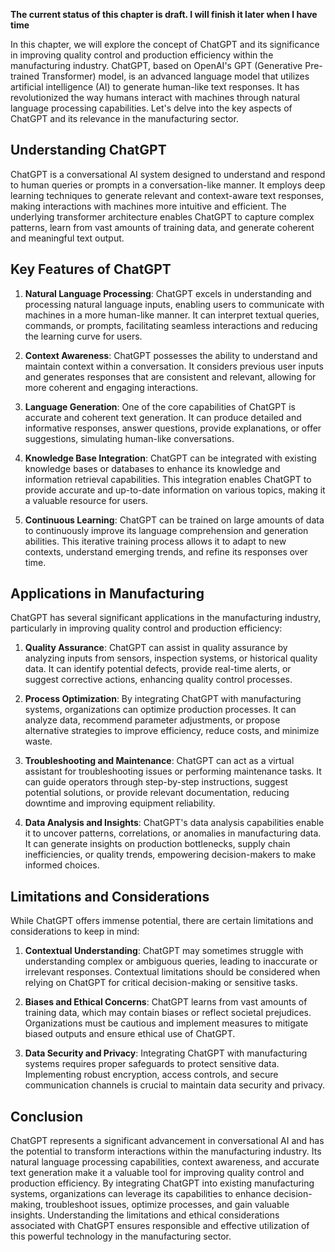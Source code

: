 **The current status of this chapter is draft. I will finish it later when I have time**

In this chapter, we will explore the concept of ChatGPT and its significance in improving quality control and production efficiency within the manufacturing industry. ChatGPT, based on OpenAI's GPT (Generative Pre-trained Transformer) model, is an advanced language model that utilizes artificial intelligence (AI) to generate human-like text responses. It has revolutionized the way humans interact with machines through natural language processing capabilities. Let's delve into the key aspects of ChatGPT and its relevance in the manufacturing sector.

Understanding ChatGPT
---------------------

ChatGPT is a conversational AI system designed to understand and respond to human queries or prompts in a conversation-like manner. It employs deep learning techniques to generate relevant and context-aware text responses, making interactions with machines more intuitive and efficient. The underlying transformer architecture enables ChatGPT to capture complex patterns, learn from vast amounts of training data, and generate coherent and meaningful text output.

Key Features of ChatGPT
-----------------------

1. **Natural Language Processing**: ChatGPT excels in understanding and processing natural language inputs, enabling users to communicate with machines in a more human-like manner. It can interpret textual queries, commands, or prompts, facilitating seamless interactions and reducing the learning curve for users.

2. **Context Awareness**: ChatGPT possesses the ability to understand and maintain context within a conversation. It considers previous user inputs and generates responses that are consistent and relevant, allowing for more coherent and engaging interactions.

3. **Language Generation**: One of the core capabilities of ChatGPT is accurate and coherent text generation. It can produce detailed and informative responses, answer questions, provide explanations, or offer suggestions, simulating human-like conversations.

4. **Knowledge Base Integration**: ChatGPT can be integrated with existing knowledge bases or databases to enhance its knowledge and information retrieval capabilities. This integration enables ChatGPT to provide accurate and up-to-date information on various topics, making it a valuable resource for users.

5. **Continuous Learning**: ChatGPT can be trained on large amounts of data to continuously improve its language comprehension and generation abilities. This iterative training process allows it to adapt to new contexts, understand emerging trends, and refine its responses over time.

Applications in Manufacturing
-----------------------------

ChatGPT has several significant applications in the manufacturing industry, particularly in improving quality control and production efficiency:

1. **Quality Assurance**: ChatGPT can assist in quality assurance by analyzing inputs from sensors, inspection systems, or historical quality data. It can identify potential defects, provide real-time alerts, or suggest corrective actions, enhancing quality control processes.

2. **Process Optimization**: By integrating ChatGPT with manufacturing systems, organizations can optimize production processes. It can analyze data, recommend parameter adjustments, or propose alternative strategies to improve efficiency, reduce costs, and minimize waste.

3. **Troubleshooting and Maintenance**: ChatGPT can act as a virtual assistant for troubleshooting issues or performing maintenance tasks. It can guide operators through step-by-step instructions, suggest potential solutions, or provide relevant documentation, reducing downtime and improving equipment reliability.

4. **Data Analysis and Insights**: ChatGPT's data analysis capabilities enable it to uncover patterns, correlations, or anomalies in manufacturing data. It can generate insights on production bottlenecks, supply chain inefficiencies, or quality trends, empowering decision-makers to make informed choices.

Limitations and Considerations
------------------------------

While ChatGPT offers immense potential, there are certain limitations and considerations to keep in mind:

1. **Contextual Understanding**: ChatGPT may sometimes struggle with understanding complex or ambiguous queries, leading to inaccurate or irrelevant responses. Contextual limitations should be considered when relying on ChatGPT for critical decision-making or sensitive tasks.

2. **Biases and Ethical Concerns**: ChatGPT learns from vast amounts of training data, which may contain biases or reflect societal prejudices. Organizations must be cautious and implement measures to mitigate biased outputs and ensure ethical use of ChatGPT.

3. **Data Security and Privacy**: Integrating ChatGPT with manufacturing systems requires proper safeguards to protect sensitive data. Implementing robust encryption, access controls, and secure communication channels is crucial to maintain data security and privacy.

Conclusion
----------

ChatGPT represents a significant advancement in conversational AI and has the potential to transform interactions within the manufacturing industry. Its natural language processing capabilities, context awareness, and accurate text generation make it a valuable tool for improving quality control and production efficiency. By integrating ChatGPT into existing manufacturing systems, organizations can leverage its capabilities to enhance decision-making, troubleshoot issues, optimize processes, and gain valuable insights. Understanding the limitations and ethical considerations associated with ChatGPT ensures responsible and effective utilization of this powerful technology in the manufacturing sector.
